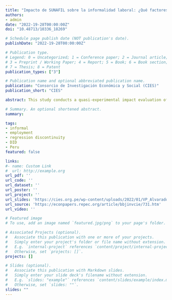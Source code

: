```yaml
---
title: "Impacto de SUNAFIL sobre la informalidad laboral: ¿Qué factores ayudaron a que sea más efectiva?"
authors:
- admin
date: "2022-19-28T00:00:00Z"
doi: "10.48713/10336_18269"

# Schedule page publish date (NOT publication's date).
publishDate: "2022-19-28T00:00:00Z"

# Publication type.
# Legend: 0 = Uncategorized; 1 = Conference paper; 2 = Journal article;
# 3 = Preprint / Working Paper; 4 = Report; 5 = Book; 6 = Book section;
# 7 = Thesis; 8 = Patent
publication_types: ["3"]

# Publication name and optional abbreviated publication name.
publication: "Consorcio de Investigación Económica y Social (CIES)"
publication_short: "CIES"

abstract: This study conducts a quasi-experimental impact evaluation of the start-up of Sunafil on labor informality variables. Sunafil changed the institutional environment mainly by increasing labor inspection expenses. Leveraging the time and geographical variation of Sunafil, differences in difference with multiple time periods, discontinuous regression, and differences in discontinuities were used. It is found that Sunafil reduced the probability of not having health insurance (18 pp.), not having a work contract (23 pp.), and receiving less than the minimum wage (9 pp.). The effects are similar in the formal sector. Likewise, the effect is different depending on the worker’s gender and the intensity of expenditure on inspections and payroll.

# Summary. An optional shortened abstract.
summary: 

tags:
- informal
- employment
- regression discontinuity
- DID
- Peru
featured: false

links:
#- name: Custom Link
#  url: http://example.org
url_pdf: ''
url_code: ''
url_dataset: ''
url_poster: ''
url_project: ''
url_slides: 'https://cies.org.pe/wp-content/uploads/2022/01/VP_Alvarado.pdf'
url_source: 'https://econpapers.repec.org/article/bbjinvcie/731.htm'
url_video: ''

# Featured image
# To use, add an image named `featured.jpg/png` to your page's folder. 

# Associated Projects (optional).
#   Associate this publication with one or more of your projects.
#   Simply enter your project's folder or file name without extension.
#   E.g. `internal-project` references `content/project/internal-project/index.md`.
#   Otherwise, set `projects: []`.
projects: []

# Slides (optional).
#   Associate this publication with Markdown slides.
#   Simply enter your slide deck's filename without extension.
#   E.g. `slides: "example"` references `content/slides/example/index.md`.
#   Otherwise, set `slides: ""`.
slides: ""
---
```

